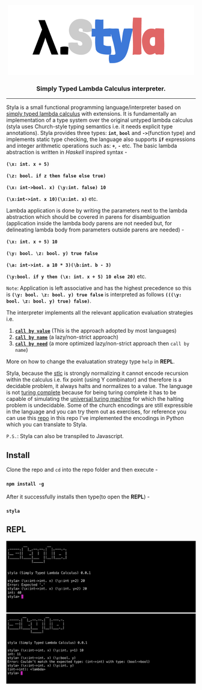 <div align="center">
<img src="./static/styla.png" />
<h3> Simply Typed Lambda Calculus interpreter. </h3>
</div>
<hr></hr>

Styla is a small functional programming language/interpreter based on [simply typed lambda calculus](https://en.wikipedia.org/wiki/Simply_typed_lambda_calculus) with extensions. It is fundamentally an implementation of a type system over the original untyped lambda calculus (styla uses Church-style typing semantics i.e. it needs explicit type annotations). Styla provides three types: **`int`**, **`bool`** and **`->`**(function type) and implements static type checking, the language also supports **`if`** expressions and integer arithmetic operations such as:  **`+`**, **`-`** etc. The basic lambda abstraction is written in *Haskell* inspired syntax - 

**`(\x: int. x + 5)`**

**`(\z: bool. if z then false else true)`**

**`(\x: int->bool. x) (\y:int. false) 10`**

**`(\x:int->int. x 10)(\x:int. x)`** etc.

Lambda application is done by writing the parameters next to the lambda abstraction which should be covered in parens for disambiguation (application inside the lambda body parens are not needed but, for delineating lambda body from parameters outside parens are needed) -

**`(\x: int. x + 5) 10`**

**`(\y: bool. \z: bool. y) true false`** 

**`(\a: int->int. a 10 * 3)(\b:int. b - 3)`** 

**`(\y:bool. if y then (\x: int. x + 5) 10 else 20)`** etc. 

`Note`: Application is left associative and has the highest precedence so this is **`(\y: bool. \z: bool. y) true false`** is interpreted as follows **`(((\y: bool. \z: bool. y) true) false)`**. 

The interpreter implements all the relevant application evaluation strategies i.e. 
1. [**`call by value`**](https://en.wikipedia.org/wiki/Evaluation_strategy#Call_by_value) (This is the approach adopted by most languages) 
2. [**`call by name`**](https://en.wikipedia.org/wiki/Evaluation_strategy#Call_by_name) (a lazy/non-strict approach)  
3. [**`call by need`**](https://en.wikipedia.org/wiki/Evaluation_strategy#Call_by_need) (a more optimized lazy/non-strict approach then `call by name`)

More on how to change the evaluatation strategy type `help` in **REPL**.

Styla, because the [stlc](https://en.wikipedia.org/wiki/Simply_typed_lambda_calculus) is strongly normalizing it cannot encode recursion within the calculus i.e. fix point (using Y combinator) and therefore is a decidable problem, it always halts and normalizes to a value. The language is not [turing complete](https://en.wikipedia.org/wiki/Turing_completeness) because for being turing complete it has to be capable of simulating the [universal turing machine](https://en.wikipedia.org/wiki/Universal_Turing_machine) for which the halting problem is undecidable. Some of the church encodings are still expressible in the language and you can try them out as exercises, for reference you can use this [repo](https://github.com/archanpatkar/ChurchEncodings) in this repo I've implemented the encodings in Python which you can translate to Styla.

`P.S.`: Styla can also be transpiled to Javascript. 

## Install
Clone the repo and `cd` into the repo folder and then execute -
#### `npm install -g`
After it successfully installs then type(to open the **REPL**) -
#### `styla`

## REPL

<img src="./static/repl.png" />

<img src="./static/repl2.png" />
